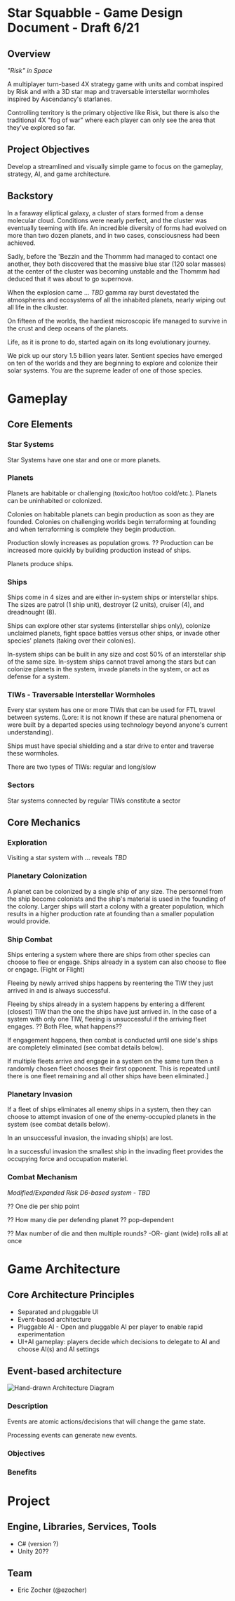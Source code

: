 # Star Squabble - Game Design Document - Draft 6/21

## Overview

*"Risk" in Space*

A multiplayer turn-based 4X strategy game with units and combat inspired by Risk and with a 3D star map and traversable interstellar wormholes inspired by Ascendancy's starlanes.

Controlling territory is the primary objective like Risk, but there is also the traditional 4X "fog of war" where each player can only see the area that they've explored so far.

## Project Objectives

Develop a streamlined and visually simple game to focus on the gameplay, strategy, AI, and game architecture.

## Backstory

In a faraway elliptical galaxy, a cluster of stars formed from a dense molecular cloud. Conditions were nearly perfect, and the cluster was eventually teeming with life. An incredible diversity of forms had evolved on more than two dozen planets, and in two cases, consciousness had been achieved.

Sadly, before the 'Bezzin and the Thommm had managed to contact one another, they both discovered that the massive blue star (120 solar masses) at the center of the cluster was becoming unstable and the Thommm had deduced that it was about to go supernova.

When the explosion came … *TBD* gamma ray burst devestated the atmospheres and ecosystems of all the inhabited planets, nearly wiping out all life in the clkuster.

On fifteen of the worlds, the hardiest microscopic life managed to survive in the crust and deep oceans of the planets.

Life, as it is prone to do, started again on its long evolutionary journey.

We pick up our story 1.5 billion years later. Sentient species have emerged on ten of the worlds and they are beginning to explore and colonize their solar systems. You are the supreme leader of one of those species.

# Gameplay

## Core Elements

### Star Systems

Star Systems have one star and one or more planets.

### Planets

Planets are habitable or challenging (toxic/too hot/too cold/etc.). Planets can be uninhabited or colonized.

Colonies on habitable planets can begin production as soon as they are founded. Colonies on challenging worlds begin terraforming at founding and when terraforming is complete they begin production.

Production slowly increases as population grows. ?? Production can be increased more quickly by building production instead of ships.

Planets produce ships.

### Ships

Ships come in 4 sizes and are either in-system ships or interstellar ships. The sizes are patrol (1 ship unit), destroyer (2 units), cruiser (4), and dreadnought (8).

Ships can explore other star systems (interstellar ships only), colonize unclaimed planets, fight space battles versus other ships, or invade other species' planets (taking over their colonies).

In-system ships can be built in any size and cost 50% of an interstellar ship of the same size. In-system ships cannot travel among the stars but can colonize planets in the system, invade planets in the system, or act as defense for a system.

### TIWs - Traversable Interstellar Wormholes

Every star system has one or more TIWs that can be used for FTL travel between systems. (Lore: it is not known if these are natural phenomena or were built by a departed species using technology beyond anyone's current understanding).

Ships must have special shielding and a star drive to enter and traverse these wormholes.

There are two types of TIWs: regular and long/slow

### Sectors

Star systems connected by regular TIWs constitute a sector

## Core Mechanics

### Exploration

Visiting a star system with ... reveals *TBD*

### Planetary Colonization

A planet can be colonized by a single ship of any size. The personnel from the ship become colonists and the ship's material is used in the founding of the colony. Larger ships will start a colony with a greater population, which results in a higher production rate at founding than a smaller population would provide.

### Ship Combat

Ships entering a system where there are ships from other species can choose to flee or engage. Ships already in a system can also choose to flee or engage. (Fight or Flight)

Fleeing by newly arrived ships happens by reentering the TIW they just arrived in and is always successful.

Fleeing by ships already in a system happens by entering a different (closest) TIW than the one the ships have just arrived in. In the case of a system with only one TIW, fleeing is unsuccessful if the arriving fleet engages. ?? Both Flee, what happens??

If engagement happens, then combat is conducted until one side's ships are completely eliminated (see combat details below).

If multiple fleets arrive and engage in a system on the same turn then a randomly chosen fleet chooses their first opponent. This is repeated until there is one fleet remaining and all other ships have been eliminated.]

### Planetary Invasion

If a fleet of ships eliminates all enemy ships in a system, then they can choose to attempt invasion of one of the enemy-occupied planets in the system (see combat details below).

In an unsuccessful invasion, the invading ship(s) are lost.

In a successful invasion the smallest ship in the invading fleet provides the occupying force and occupation materiel.

### Combat Mechanism

*Modified/Expanded Risk D6-based system - TBD*

?? One die per ship point

?? How many die per defending planet ?? pop-dependent

?? Max number of die and then multiple rounds? -OR- giant (wide) rolls all at once

# Game Architecture

## Core Architecture Principles

* Separated and pluggable UI
* Event-based architecture
* Pluggable AI - Open and pluggable AI per player to enable rapid experimentation
* UI+AI gameplay: players decide which decisions to delegate to AI and choose AI(s) and AI settings

## Event-based architecture

![Hand-drawn Architecture Diagram](Architecture-Diagram.png)

### Description

Events are atomic actions/decisions that will change the game state.

Processing events can generate new events.

### Objectives

### Benefits

# Project

## Engine, Libraries, Services, Tools

* C# (version ?)
* Unity 20??


## Team

* Eric Zocher (@ezocher)